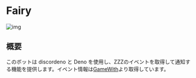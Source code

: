 # Fairy

![img](https://github.com/user-attachments/assets/622643f9-5ff7-4664-b5fa-a7cbc990e77c)

## 概要
このボットは discordeno と Deno を使用し、ZZZのイベントを取得して通知する機能を提供します。イベント情報は[GameWith](https://gamewith.jp/zenless/456183)より取得しています。

